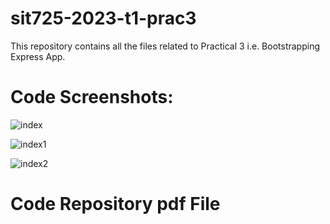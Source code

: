 # sit725-2023-t1-prac3

This repository contains all the files related to Practical 3 i.e. Bootstrapping Express App.

# Code Screenshots:

![index](https://github.com/1412-himanshu/sit725-2023-t1-prac3/assets/85329713/096ca4fa-5f6e-4771-a4cf-ebfed187d389)

![index1](https://github.com/1412-himanshu/sit725-2023-t1-prac3/assets/85329713/d7fb02a3-148e-453a-bfba-09d453e3ca9d)

![index2](https://github.com/1412-himanshu/sit725-2023-t1-prac3/assets/85329713/551f65a1-8635-44ea-9562-9d7b5b4ed947)

# Code Repository pdf File
